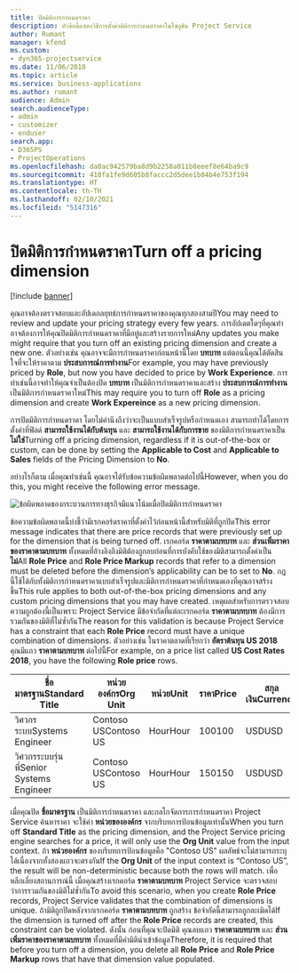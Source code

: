 ```yaml
---
title: ปิดมิติการกำหนดราคา
description: หัวข้อนี้แสดงวิธีการตั้งค่ามิติการกำหนดราคาในโซลูชัน Project Service
author: Rumant
manager: kfend
ms.custom:
- dyn365-projectservice
ms.date: 11/06/2018
ms.topic: article
ms.service: business-applications
ms.author: rumant
audience: Admin
search.audienceType:
- admin
- customizer
- enduser
search.app:
- D365PS
- ProjectOperations
ms.openlocfilehash: da0ac942579ba8d9b2258a011b8eeef8e64ba9c9
ms.sourcegitcommit: 418fa1fe9d605b8faccc2d5dee1b04b4e753f194
ms.translationtype: HT
ms.contentlocale: th-TH
ms.lasthandoff: 02/10/2021
ms.locfileid: "5147316"
---
```

# <a name="turn-off-a-pricing-dimension"></a><span data-ttu-id="00e32-103">ปิดมิติการกำหนดราคา</span><span class="sxs-lookup"><span data-stu-id="00e32-103">Turn off a pricing dimension</span></span>

[!include [banner](../includes/psa-now-project-operations.md)]

<span data-ttu-id="00e32-104">คุณอาจต้องตรวจสอบและอัปเดกลยุทธ์การกำหนดราคาของคุณทุกสองสามปี</span><span class="sxs-lookup"><span data-stu-id="00e32-104">You may need to review and update your pricing strategy every few years.</span></span> <span data-ttu-id="00e32-105">การอัปเดตใดๆที่คุณทำอาจต้องการให้คุณปิดมิติการกำหนดราคาที่มีอยู่และสร้างรายการใหม่</span><span class="sxs-lookup"><span data-stu-id="00e32-105">Any updates you make might require that you turn off an existing pricing dimension and create a new one.</span></span> <span data-ttu-id="00e32-106">ตัวอย่างเช่น คุณอาจจะมีการกำหนดราคาก่อนหน้านี้โดย **บทบาท** แต่ตอนนี้คุณได้ตัดสินใจที่จะให้ราคาตาม **ประสบการณ์การทำงาน**</span><span class="sxs-lookup"><span data-stu-id="00e32-106">For example, you may have previously priced by **Role**, but now you have decided to price by **Work Experience**.</span></span> <span data-ttu-id="00e32-107">การทำเช่นนี้อาจทำให้คุณจำเป็นต้องปิด **บทบาท** เป็นมิติการกำหนดราคาและสร้าง **ประสบการณ์การทำงาน** เป็นมิติการกำหนดราคาใหม่</span><span class="sxs-lookup"><span data-stu-id="00e32-107">This may require you to turn off **Role** as a pricing dimension and create **Work Expereince** as a new pricing dimension.</span></span> 

<span data-ttu-id="00e32-108">การปิดมิติการกำหนดราคา โดยไม่คำนึงถึงว่าจะเป็นแบบสำเร็จรูปหรือกำหนดเอง สามารถทำได้โดยการตั้งค่าที่ฟิลด์ **สามารถใช้งานได้กับต้นทุน** และ **สามารถใช้งานได้กับการขาย** ของมิติการกำหนดราคาเป็น **ไม่ใช่**</span><span class="sxs-lookup"><span data-stu-id="00e32-108">Turning off a pricing dimension, regardless if it is out-of-the-box or custom, can be done by setting the **Applicable to Cost** and **Applicable to Sales** fields of the Pricing Dimension to **No**.</span></span>

<span data-ttu-id="00e32-109">อย่างไรก็ตาม เมื่อคุณทำเช่นนี้ คุณอาจได้รับข้อความข้อผิดพลาดต่อไปนี้</span><span class="sxs-lookup"><span data-stu-id="00e32-109">However, when you do this, you might receive the following error message.</span></span>

![ข้อผิดพลาดของกระบวนการทางธุรกิจมีแนวโน้มเมื่อปิดมิติการกำหนดราคา](media/Business-Process-Error.png)


<span data-ttu-id="00e32-111">ข้อความข้อผิดพลาดนี้บ่งชี้ว่ามีเรกคอร์ดราคาที่ตั้งค่าไว้ก่อนหน้านี้สำหรับมิติที่ถูกปิด</span><span class="sxs-lookup"><span data-stu-id="00e32-111">This error message indicates that there are price records that were previously set up for the dimension that is being turned off.</span></span> <span data-ttu-id="00e32-112">เรกคอร์ด **ราคาตามบทบาท** และ **ส่วนเพิ่มราคาของราคาตามบทบาท** ทั้งหมดที่อ้างอิงถึงมิติต้องถูกลบก่อนที่การบังคับใช้ของมิติสามารถตั้งค่าเป็น **ไม่**</span><span class="sxs-lookup"><span data-stu-id="00e32-112">All **Role Price** and **Role Price Markup** records that refer to a dimension must be deleted before the dimension’s applicability can be to set to **No**.</span></span> <span data-ttu-id="00e32-113">กฎนี้ใช้ได้กับทั้งมิติการกำหนดราคาแบบสำเร็จรูปและมิติการกำหนดราคาที่กำหนดเองที่คุณอาจสร้างขึ้น</span><span class="sxs-lookup"><span data-stu-id="00e32-113">This rule applies to both out-of-the-box pricing dimensions and any custom pricing dimensions that you may have created.</span></span> <span data-ttu-id="00e32-114">เหตุผลสำหรับการตรวจสอบความถูกต้องนี้เป็นเพราะ Project Service มีข้อจำกัดที่แต่ละเรกคอร์ด **ราคาตามบทบาท** ต้องมีการรวมกันของมิติที่ไม่ซ้ำกัน</span><span class="sxs-lookup"><span data-stu-id="00e32-114">The reason for this validation is because Project Service has a constraint that each **Role Price** record must have a unique combination of dimensions.</span></span> <span data-ttu-id="00e32-115">ตัวอย่างเช่น ในราคาตลาดที่เรียกว่า **อัตราต้นทุน US 2018** คุณมีแถว **ราคาตามบทบาท** ต่อไปนี้</span><span class="sxs-lookup"><span data-stu-id="00e32-115">For example, on a price list called **US Cost Rates 2018**, you have the following **Role price** rows.</span></span> 

| <span data-ttu-id="00e32-116">ชื่อมาตรฐาน</span><span class="sxs-lookup"><span data-stu-id="00e32-116">Standard Title</span></span>         | <span data-ttu-id="00e32-117">หน่วยองค์กร</span><span class="sxs-lookup"><span data-stu-id="00e32-117">Org Unit</span></span>    |<span data-ttu-id="00e32-118">หน่วย</span><span class="sxs-lookup"><span data-stu-id="00e32-118">Unit</span></span>   |<span data-ttu-id="00e32-119">ราคา</span><span class="sxs-lookup"><span data-stu-id="00e32-119">Price</span></span>  |<span data-ttu-id="00e32-120">สกุลเงิน</span><span class="sxs-lookup"><span data-stu-id="00e32-120">Currency</span></span>  |
| -----------------------|-------------|-------|-------|----------|
| <span data-ttu-id="00e32-121">วิศวกรระบบ</span><span class="sxs-lookup"><span data-stu-id="00e32-121">Systems Engineer</span></span>|<span data-ttu-id="00e32-122">Contoso US</span><span class="sxs-lookup"><span data-stu-id="00e32-122">Contoso US</span></span>|<span data-ttu-id="00e32-123">Hour</span><span class="sxs-lookup"><span data-stu-id="00e32-123">Hour</span></span>| <span data-ttu-id="00e32-124">100</span><span class="sxs-lookup"><span data-stu-id="00e32-124">100</span></span>|<span data-ttu-id="00e32-125">USD</span><span class="sxs-lookup"><span data-stu-id="00e32-125">USD</span></span>|
| <span data-ttu-id="00e32-126">วิศวกรระบบรุ่นพี่</span><span class="sxs-lookup"><span data-stu-id="00e32-126">Senior Systems Engineer</span></span>|<span data-ttu-id="00e32-127">Contoso US</span><span class="sxs-lookup"><span data-stu-id="00e32-127">Contoso US</span></span>|<span data-ttu-id="00e32-128">Hour</span><span class="sxs-lookup"><span data-stu-id="00e32-128">Hour</span></span>| <span data-ttu-id="00e32-129">150</span><span class="sxs-lookup"><span data-stu-id="00e32-129">150</span></span>| <span data-ttu-id="00e32-130">USD</span><span class="sxs-lookup"><span data-stu-id="00e32-130">USD</span></span>|


<span data-ttu-id="00e32-131">เมื่อคุณปิด **ชื่อมาตรฐาน** เป็นมิติการกำหนดราคา และกลไกจัดการการกำหนดราคา Project Service ค้นหาราคา จะใช้ค่า **หน่วยขององค์กร** จากบริบทการป้อนข้อมูลเท่านั้น</span><span class="sxs-lookup"><span data-stu-id="00e32-131">When you turn off **Standard Title** as the pricing dimension, and the Project Service pricing engine searches for a price, it will only use the **Org Unit** value from the input context.</span></span> <span data-ttu-id="00e32-132">ถ้า **หน่วยองค์กร** ของบริบทการป้อนข้อมูลคือ "Contoso US" ผลลัพธ์จะไม่สามารถระบุได้เนื่องจากทั้งสองแถวจะตรงกัน</span><span class="sxs-lookup"><span data-stu-id="00e32-132">If the **Org Unit** of the input context is “Contoso US”, the result will be non-deterministic because both the rows will match.</span></span> <span data-ttu-id="00e32-133">เพื่อหลีกเลี่ยงสถานการณ์นี้ เมื่อคุณสร้างเรกคอร์ด **ราคาตามบทบาท** Project Service จะตรวจสอบว่าการรวมกันของมิติไม่ซ้ำกัน</span><span class="sxs-lookup"><span data-stu-id="00e32-133">To avoid this scenario, when you create **Role Price** records, Project Service validates that the combination of dimensions is unique.</span></span> <span data-ttu-id="00e32-134">ถ้ามิติถูกปิดหลังจากเรกคอร์ด **ราคาตามบทบาท** ถูกสร้าง ข้อจำกัดนี้สามารถถูกละเมิดได้</span><span class="sxs-lookup"><span data-stu-id="00e32-134">If the dimension is turned off after the **Role Price** records are created, this constraint can be violated.</span></span> <span data-ttu-id="00e32-135">ดังนั้น ก่อนที่คุณจะปิดมิติ คุณลบแถว **ราคาตามบทบาท** และ **ส่วนเพิ่มราคาของราคาตามบทบาท** ทั้งหมดที่มีค่ามิตินำเข้าข้อมูล</span><span class="sxs-lookup"><span data-stu-id="00e32-135">Therefore, it is required that before you turn off a dimension, you delete all **Role Price** and **Role Price Markup** rows that have that dimension value populated.</span></span>

